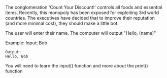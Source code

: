 The conglomeration 'Count Your Discount!' controls all foods and essential items.
Recently, this monopoly has been exposed for exploiting 3rd world countries.
The executives have decided that to improve their reputation (and more minimal cost), they should make a little bot.

The user will enter their name.
The computer will output "Hello, (name)"

Example:
    Input:
    Bob

    Output:
    Hello, Bob

You will need to learn the input() function and more about the print() function